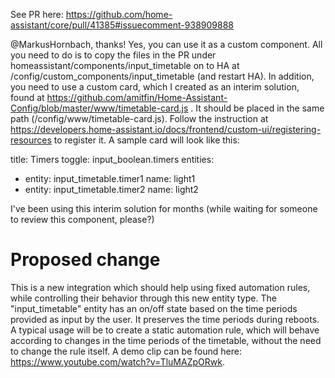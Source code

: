 See PR here: https://github.com/home-assistant/core/pull/41385#issuecomment-938909888

@MarkusHornbach, thanks!
Yes, you can use it as a custom component. All you need to do is to copy the files in the PR under homeassistant/components/input_timetable on to HA at /config/custom_components/input_timetable (and restart HA).
In addition, you need to use a custom card, which I created as an interim solution, found at https://github.com/amitfin/Home-Assistant-Config/blob/master/www/timetable-card.js . It should be placed in the same path (/config/www/timetable-card.js). Follow the instruction at https://developers.home-assistant.io/docs/frontend/custom-ui/registering-resources to register it.
A sample card will look like this:

title: Timers
toggle: input_boolean.timers
entities:
  - entity: input_timetable.timer1
    name: light1
  - entity: input_timetable.timer2
    name: light2

I've been using this interim solution for months (while waiting for someone to review this component, please?)

# Proposed change

This is a new integration which should help using fixed automation rules, while controlling their behavior through this new entity type.
The "input_timetable" entity has an on/off state based on the time periods provided as input by the user. It preserves the time periods during reboots.
A typical usage will be to create a static automation rule, which will behave according to changes in the time periods of the timetable, without the need to change the rule itself.
A demo clip can be found here: https://www.youtube.com/watch?v=TluMAZpORwk.